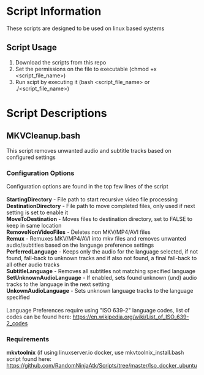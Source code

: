 # Script Information
These scripts are designed to be used  on linux based systems

## Script Usage

1. Download the scripts from this repo
1. Set the permissions on the file to executable (chmod +x <script_file_name>)
1. Run scipt by executing it (bash <script_file_name> or ./<script_file_name>)

# Script Descriptions

## MKVCleanup.bash
This script removes unwanted audio and subtitle tracks based on configured settings

### Configuration Options
Configuration options are found in the top few lines of the script<br /><br />
**StartingDirectory** - File path to start recursive video file processing <br />
**DestinationDirectory** - File path to move completed files, only used if next setting is set to enable it <br />
**MoveToDestination** - Moves files to destination directory, set to FALSE to keep in same location <br />
**RemoveNonVideoFiles** - Deletes non MKV/MP4/AVI files <br />
**Remux** - Remuxes MKV/MP4/AVI into mkv files and removes unwanted audio/subtitles based on the language preference settings <br />
**PerferredLanguage** - Keeps only the audio for the language selected, if not found, fall-back to unknown tracks and if also not found, a final fall-back to all other audio tracks  <br />
**SubtitleLanguage** - Removes all subtitles not matching specified language <br />
**SetUnknownAudioLanguage** - If enabled, sets found unknown (und) audio tracks to the language in the next setting <br />
**UnkownAudioLanguage** - Sets unknown language tracks to the language specified <br /><br />
Language Preferences require using "ISO 639-2" language codes, list of codes can be found here: https://en.wikipedia.org/wiki/List_of_ISO_639-2_codes

### Requirements
**mkvtoolnix**
(if using linuxserver.io docker, use mkvtoolnix_install.bash script found here: https://github.com/RandomNinjaAtk/Scripts/tree/master/lso_docker_ubuntu<br />
